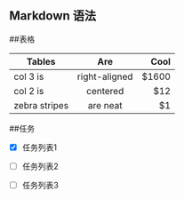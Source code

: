 ## Markdown 语法

##表格

| Tables        | Are           | Cool  |
| ------------- |:-------------:| -----:|
| col 3 is      | right-aligned | $1600 |
| col 2 is      | centered      |   $12 |
| zebra stripes | are neat      |    $1 |

##任务

- [x] 任务列表1
- [ ] 任务列表2
- [ ] 任务列表3

  


